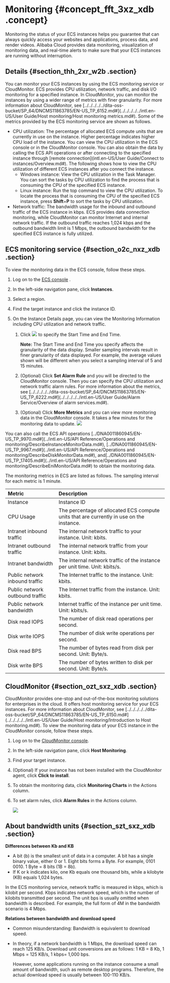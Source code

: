 # Monitoring {#concept_fft_3xz_xdb .concept}

Monitoring the status of your ECS instances helps you guarantee that can always quickly access your websites and applications, process data, and render videos. Alibaba Cloud provides data monitoring, visualization of monitoring data, and real-time alerts to make sure that your ECS instances are running without interruption.

## Details {#section_thh_2xr_w2b .section}

You can monitor your ECS instances by using the ECS monitoring service or CloudMonitor. ECS provides CPU utilization, network traffic, and disk I/O monitoring for a specified instance. In CloudMonitor, you can monitor the instances by using a wider range of metrics with finer granularity. For more information about CloudMonitor, see [../../../../../dita-oss-bucket/SP\_64/DNCMS11863785/EN-US\_TP\_6152.md\#](../../../../../intl.en-US/User Guide/Host monitoring/Host monitoring metrics.md#). Some of the metrics provided by the ECS monitoring service are shown as follows.

-   CPU utilization: The percentage of allocated ECS compute units that are currently in use on the instance. Higher percentage indicates higher CPU load of the instance. You can view the CPU utilization in the ECS console or in the CloudMonitor console. You can also obtain the data by calling the ECS API operations or after connecting to the specified instance through [remote connection](intl.en-US/User Guide/Connect to instances/Overview.md#). The following shows how to view the CPU utilization of different ECS instances after you connect the instance.
    -   Windows instance: View the CPU utilization in the Task Manager. You can sort the tasks by CPU utilization to find the process that is consuming the CPU of the specified ECS instance.
    -   Linux instance: Run the top command to view the CPU utilization. To locate the process that is consuming the CPU of the specified ECS instance, press **Shift**+**P** to sort the tasks by CPU utilization.
-   Network traffic: The bandwidth usage for the inbound and outbound traffic of the ECS instance in kbps. ECS provides data connection monitoring, while CloudMonitor can monitor Internet and internal network traffic. If the outbound traffic reaches 1,024 kbps and the outbound bandwidth limit is 1 Mbps, the outbound bandwidth for the specified ECS instance is fully utilized.

## ECS monitoring service {#section_o2c_nxz_xdb .section}

To view the monitoring data in the ECS console, follow these steps.

1.  Log on to the [ECS console](https://ecs.console.aliyun.com/) .
2.  In the left-side navigation pane, click **Instances**.
3.  Select a region.
4.  Find the target instance and click the instance ID.
5.  On the Instance Details page, you can view the Monitoring Information including CPU utilization and network traffic.

    1.  Click ![](http://static-aliyun-doc.oss-cn-hangzhou.aliyuncs.com/assets/img/9747/15362275509889_en-US.png) to specify the Start Time and End Time.

        **Note:** The Start Time and End Time you specify affects the granularity of the data display. Smaller sampling intervals result in finer granularity of data displayed. For example, the average values shown will be different when you select a sampling interval of 5 and 15 minutes.

    2.  \(Optional\) Click **Set Alarm Rule** and you will be directed to the CloudMonitor console. Then you can specify the CPU utilization and network traffic alarm rules. For more information about the metrics, see [../../../../../dita-oss-bucket/SP\_64/DNCMS11863785/EN-US\_TP\_6222.md\#](../../../../../intl.en-US/User Guide/Alarm Service/Overview of alarm services.md#).
    3.  \(Optional\) Click **More Metrics** and you can view more monitoring data in the CloudMonitor console. It takes a few minutes for the monitoring data to update.
    ![](http://static-aliyun-doc.oss-cn-hangzhou.aliyuncs.com/assets/img/9747/15362275509888_en-US.png)


You can also call the ECS API operations [../DNA0011860945/EN-US\_TP\_9970.md\#](../intl.en-US/API Reference/Operations and monitoring/DescribeInstanceMonitorData.md#), [../DNA0011860945/EN-US\_TP\_9967.md\#](../intl.en-US/API Reference/Operations and monitoring/DescribeDiskMonitorData.md#), and[../DNA0011860945/EN-US\_TP\_17405.md\#](../intl.en-US/API Reference/Operations and monitoring/DescribeEniMonitorData.md#) to obtain the monitoring data.

The monitoring metrics in ECS are listed as follows. The sampling interval for each metric is 1 minute.

|Metric|Description|
|:-----|:----------|
|Instance|Instance ID|
|CPU Usage|The percentage of allocated ECS compute units that are currently in use on the instance.|
|Intranet inbound traffic|The internal network traffic to your instance. Unit: kbits.|
|Intranet outbound traffic|The internal network traffic from your instance. Unit: kbits.|
|Intranet bandwidth|The internal network traffic of the instance per unit time. Unit: kbits/s.|
|Public network inbound traffic|The Internet traffic to the instance. Unit: kbits.|
|Public network outbound traffic|The Internet traffic from the instance. Unit: kbits.|
|Public network bandwidth|Internet traffic of the instance per unit time. Unit: kbits/s.|
|Disk read IOPS|The number of disk read operations per second.|
|Disk write IOPS|The number of disk write operations per second.|
|Disk read BPS|The number of bytes read from disk per second. Unit: Byte/s.|
|Disk write BPS|The number of bytes written to disk per second. Unit: Byte/s.|

## CloudMonitor {#section_ozt_sxz_xdb .section}

CloudMonitor provides one-stop and out-of-the-box monitoring solutions for enterprises in the cloud. It offers host monitoring service for your ECS instances. For more information about CloudMonitor, see [../../../../../dita-oss-bucket/SP\_64/DNCMS11863785/EN-US\_TP\_6150.md\#](../../../../../intl.en-US/User Guide/Host monitoring/Introduction to Host monitoring.md#). To view the monitoring data of your ECS instance in the CloudMonitor console, follow these steps.

1.  Log on to the [CloudMonitor console](https://cloudmonitor.console.aliyun.com/).
2.  In the left-side navigation pane, click **Host Monitoring**.
3.  Find your target instance.
4.  \(Optional\) If your instance has not been installed with the CloudMonitor agent, click **Click to install**.
5.  To obtain the monitoring data, click **Monitoring Charts** in the Actions column.
6.  To set alarm rules, click **Alarm Rules** in the Actions column.

    ![](http://static-aliyun-doc.oss-cn-hangzhou.aliyuncs.com/assets/img/9747/15362275503939_en-US.png)


## About bandwidth units {#section_szt_sxz_xdb .section}

**Differences between Kb and KB**

-   A bit \(b\) is the smallest unit of data in a computer. A bit has a single binary value, either 0 or 1. Eight bits forms a Byte. For example, 0101 0010. 1 Byte = 8 bits \(1B = 8b\).
-   If K or k indicates kilo, one Kb equals one thousand bits, while a kilobyte \(KB\) equals 1,024 bytes.

In the ECS monitoring service, network traffic is measured in kbps, which is kilobit per second. Kbps indicates network speed, which is the number of kilobits transmitted per second. The unit bps is usually omitted when bandwidth is described. For example, the full form of 4M in the bandwidth scenario is 4 Mbps.

**Relations between bandwidth and download speed**

-   Common misunderstanding: Bandwidth is equivalent to download speed.
-   In theory, if a network bandwidth is 1 Mbps, the download speed can reach 125 KB/s. Download unit conversions are as follows: 1 KB = 8 Kb, 1 Mbps = 125 KB/s, 1 kbps= 1,000 bps.

    However, some applications running on the instance consume a small amount of bandwidth, such as remote desktop programs. Therefore, the actual download speed is usually between 100-110 KB/s.


